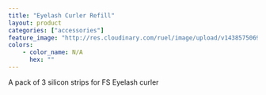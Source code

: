 ```yaml
---
title: "Eyelash Curler Refill"
layout: product
categories: ["accessories"]
feature_image: "http://res.cloudinary.com/ruel/image/upload/v1438575069/fs/Eyelash_Curler_refill_PB246489.jpg"
colors:
    - color_name: N/A
      hex: ""
---
```

A pack of 3 silicon strips for FS Eyelash curler